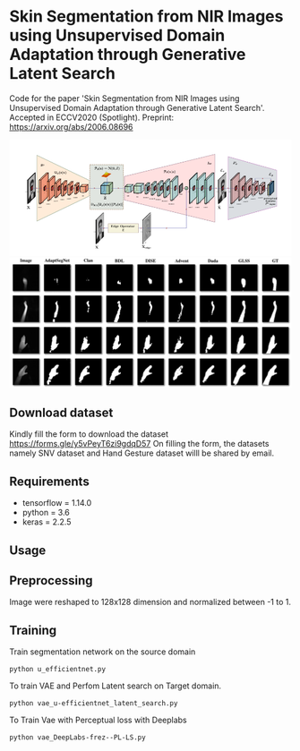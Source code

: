 # Skin Segmentation from NIR Images using Unsupervised Domain Adaptation through Generative Latent Search
Code for the paper 'Skin Segmentation from NIR Images using Unsupervised Domain Adaptation through Generative Latent Search'. Accepted in ECCV2020 (Spotlight). Preprint: https://arxiv.org/abs/2006.08696

![](images/arch.png)
![](images/image_grid.png)

## Download dataset
Kindly fill the form to download the dataset 
https://forms.gle/y5vPeyT6zi9gdqD57
On filling the form, the datasets namely SNV dataset and Hand Gesture dataset willl be shared by email.

## Requirements 
- tensorflow = 1.14.0
- python = 3.6
- keras = 2.2.5

## Usage
## Preprocessing 
Image were reshaped to 128x128 dimension and normalized between -1 to 1. 

## Training 

Train segmentation network on the source domain 
```
python u_efficientnet.py
```

To train VAE and Perfom Latent search on Target domain. 
```
python vae_u-efficientnet_latent_search.py
```
To Train Vae with Perceptual loss with Deeplabs

```
python vae_DeepLabs-frez--PL-LS.py

```


